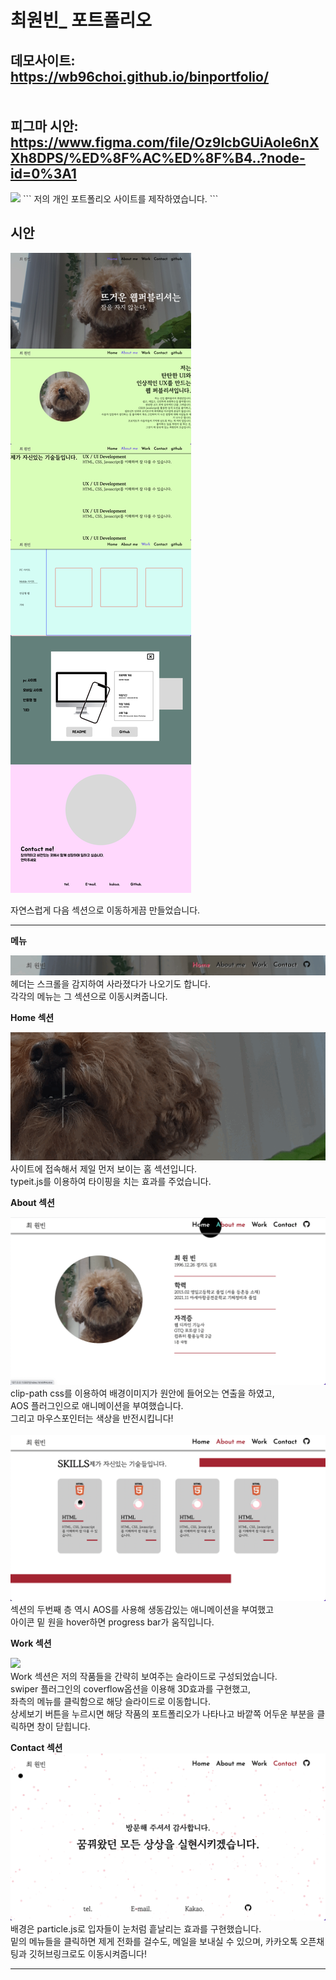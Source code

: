 # 최원빈_ 포트폴리오 

데모사이트: https://wb96choi.github.io/binportfolio/ <br><br><br>
피그마 시안: https://www.figma.com/file/Oz9IcbGUiAoIe6nXXh8DPS/%ED%8F%AC%ED%8F%B4..?node-id=0%3A1
-----------------

<img src="readme-images/코딩.gif">
```
저의 개인 포트폴리오 사이트를 제작하였습니다.
```




## 시안

<img src="readme-images/시안.jpg"> <br>

자연스럽게 다음 섹션으로 이동하게끔 만들었습니다.




-----------------

**메뉴**

<img src="readme-images/header.gif"> <br>
헤더는 스크롤을 감지하여 사라졌다가 나오기도 합니다. <br>
각각의 메뉴는 그 섹션으로 이동시켜줍니다.

**Home 섹션**

<img src="readme-images/typeit.gif"> <br>
사이트에 접속해서 제일 먼저 보이는 홈 섹션입니다. <br>
typeit.js를 이용하여 타이핑을 치는 효과를 주었습니다.

**About 섹션**

<img src="readme-images/about1.png"> <br>
clip-path css를 이용하여 배경이미지가 원안에 들어오는 연출을 하였고, <br>
AOS 플러그인으로 애니메이션을 부여했습니다. <br>
그리고 마우스포인터는 색상을 반전시킵니다!
<br><br>
<img src="readme-images/about2.png"> <br>
섹션의 두번째 층 역시 AOS를 사용해 생동감있는 애니메이션을 부여했고 <br>
아이콘 밑 원을 hover하면 progress bar가 움직입니다.

**Work 섹션**

<img src="readme-images/work.gif"> <br>
Work 섹션은 저의 작품들을 간략히 보여주는 슬라이드로 구성되었습니다. <br>
swiper 플러그인의 coverflow옵션을 이용해 3D효과를 구현했고, <br> 
좌측의 메뉴를 클릭함으로 해당 슬라이드로 이동합니다. <br>
상세보기 버튼을 누르시면 해당 작품의 포트폴리오가 나타나고 바깥쪽 어두운 부분을 클릭하면 창이 닫힙니다.

**Contact 섹션**
<img src="readme-images/contact.png"><br>
배경은 particle.js로 입자들이 눈처럼 흩날리는 효과를 구현했습니다. <br>
밑의 메뉴들을 클릭하면 제게 전화를 걸수도, 메일을 보내실 수 있으며, 카카오톡 오픈채팅과 깃허브링크로도 이동시켜줍니다!


-----------------

